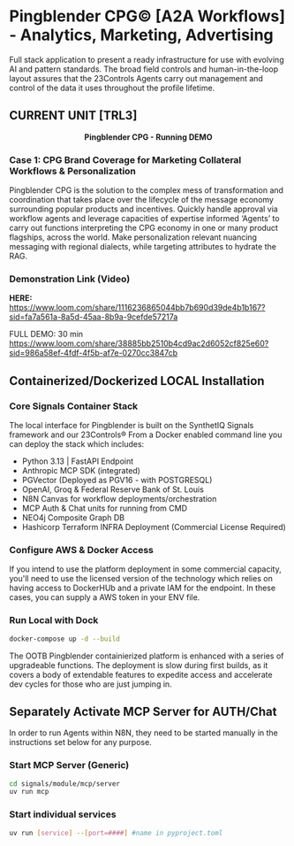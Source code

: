 # Pingblender CPG&copy; [A2A Workflows] - Analytics, Marketing, Advertising
Full stack application to present a ready infrastructure for use with evolving AI and pattern standards. The broad field controls and human-in-the-loop layout assures that the 23Controls Agents carry out management and control of the data it uses throughout the profile lifetime. 

## CURRENT UNIT [TRL3]
<div align="center">
<strong>Pingblender CPG - Running DEMO</strong>
</div>

### Case 1: CPG Brand Coverage for Marketing Collateral Workflows &amp; Personalization
Pingblender CPG is the solution to the complex mess of transformation and coordination that takes place over the lifecycle of the message economy surrounding popular products and incentives. Quickly handle approval via workflow agents and leverage capacities of expertise informed ‘Agents’ to carry out functions interpreting the CPG economy in one or many product flagships, across the world. Make personalization relevant nuancing messaging with regional dialects, while targeting attributes to hydrate the RAG.


### Demonstration Link (Video)
<strong>HERE:</strong>  https://www.loom.com/share/1116236865044bb7b690d39de4b1b167?sid=fa7a561a-8a5d-45aa-8b9a-9cefde57217a


FULL DEMO: 30 min
https://www.loom.com/share/38885bb2510b4cd9ac2d6052cf825e60?sid=986a58ef-4fdf-4f5b-af7e-0270cc3847cb

## Containerized/Dockerized LOCAL Installation

### Core Signals Container Stack 
The local interface for Pingblender is built on the SynthetIQ Signals framework and our 23Controls&reg;
From a Docker enabled command line you can deploy the stack which includes:
- Python 3.13 | FastAPI Endpoint 
- Anthropic MCP SDK (integrated)
- PGVector (Deployed as PGV16 - with POSTGRESQL)
- OpenAI, Groq &amp; Federal Reserve Bank of St. Louis
- N8N Canvas for workflow deployments/orchestration
- MCP Auth &amp; Chat units for running from CMD
- NEO4j Composite Graph DB 
- Hashicorp Terraform INFRA Deployment (Commercial License Required)

### Configure AWS & Docker Access
If you intend to use the platform deployment in some commercial capacity, you'll need to use the licensed version of the technology which relies on having access to DockerHUb and a private IAM for the endpoint. In these cases, you can supply a AWS token in your ENV file. 

### Run Local with Dock
```bash
docker-compose up -d --build 
```

The OOTB Pingblender containierized platform is enhanced with a series of upgradeable functions. The deployment is slow during first builds, as it covers a body of extendable features to expedite access and accelerate dev cycles for those who are just jumping in. 

## Separately Activate MCP Server for AUTH/Chat
In order to run Agents within N8N, they need to be started manually in the instructions set below for any purpose. 

### Start MCP Server (Generic)
```bash
cd signals/module/mcp/server
uv run mcp
```

### Start individual services
```bash
uv run [service] --[port=####] #name in pyproject.toml
```


